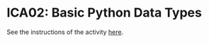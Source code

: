 # ICA02: Basic Python Data Types
See the instructions of the activity [here](https://docs.google.com/document/d/1f89KeGrP3SDPk_7ns5KtQ9uzc4x3JSV4i1bDEkrC6II/preview).
